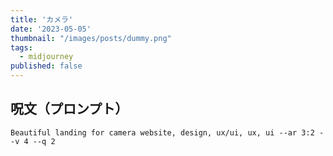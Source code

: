 ```yaml
---
title: 'カメラ'
date: '2023-05-05'
thumbnail: "/images/posts/dummy.png"
tags:
  - midjourney
published: false
---
```


## 呪文（プロンプト）
```
Beautiful landing for camera website, design, ux/ui, ux, ui --ar 3:2 --v 4 --q 2
```